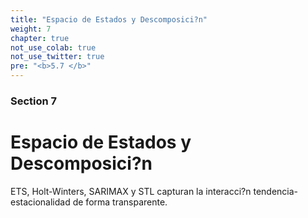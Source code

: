 ```yaml
---
title: "Espacio de Estados y Descomposici?n"
weight: 7
chapter: true
not_use_colab: true
not_use_twitter: true
pre: "<b>5.7 </b>"
---
```


### Section 7
# Espacio de Estados y Descomposici?n

ETS, Holt-Winters, SARIMAX y STL capturan la interacci?n tendencia-estacionalidad de forma transparente.
